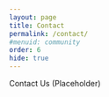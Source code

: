 ```yaml
---
layout: page
title: Contact
permalink: /contact/
#menuid: community
order: 6
hide: true
---
```


Contact Us (Placeholder)
